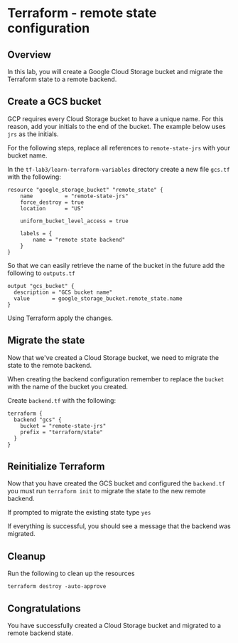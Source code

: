 # Terraform - remote state configuration

## Overview 
In this lab, you will create a Google Cloud Storage bucket and migrate the Terraform state to a remote backend. 

## Create a GCS bucket 
GCP requires every Cloud Storage bucket to have a unique name. For this reason, add your initials to the end of the bucket. The example below uses `jrs` as the initials.

For the following steps, replace all references to `remote-state-jrs` with your bucket name.

In the `tf-lab3/learn-terraform-variables` directory create a new file `gcs.tf` with the following: 

```hcl
resource "google_storage_bucket" "remote_state" {
    name          = "remote-state-jrs"
    force_destroy = true
    location      = "US"
    
    uniform_bucket_level_access = true
    
    labels = {
        name = "remote state backend"
    }
}
```

So that we can easily retrieve the name of the bucket in the future add the following to `outputs.tf`
```hcl
output "gcs_bucket" {
  description = "GCS bucket name"
  value       = google_storage_bucket.remote_state.name
}
```
Using Terraform apply the changes. 

## Migrate the state
Now that we've created a Cloud Storage bucket, we need to migrate the state to the remote backend. 

When creating the backend configuration remember to replace the `bucket` with the name of the bucket you created. 

Create `backend.tf` with the following:
```hcl
terraform {
  backend "gcs" {
    bucket = "remote-state-jrs"
    prefix = "terraform/state"
  }
}
```

## Reinitialize Terraform 
Now that you have created the GCS bucket and configured the `backend.tf` you must run `terraform init` to migrate the state to the new remote backend. 

If prompted to migrate the existing state type `yes`

If everything is successful, you should see a message that the backend was migrated. 

## Cleanup

Run the following to clean up the resources

```
terraform destroy -auto-approve
```

## Congratulations

You have successfully created a Cloud Storage bucket and migrated to a remote backend state. 